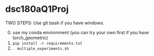 # dsc180aQ1Proj
TWO STEPS:
Use git bash if you have windows.

0. use my conda environment (you can try your own first if you have torch_geometric)
1. `pip install -r requirements.txt`
2. `. multiple_experiments.sh`
